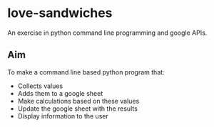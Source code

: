 # love-sandwiches
An exercise in python command line programming and google APIs.

## Aim
To make a command line based python program that:
- Collects values
- Adds them to a google sheet
- Make calculations based on these values
- Update the google sheet with the results
- Display information to the user